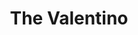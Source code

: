 ---
layout: recipe
title: The Valentino
description: 'A tribute to the 1920’s italian silent movie actor Rudolph Valentino, this modern classic is a take on a Negroni variation.'
ingredients:
  - name:
    quantity:
garnish:
instructions_html:
image: /uploads/valentino.jpg
tags:
products:
---